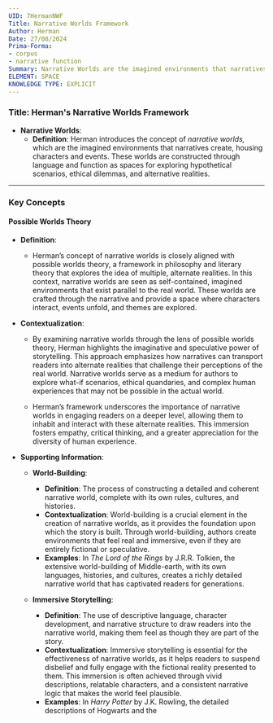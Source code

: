 ```yaml
---
UID: 7HermanNWF
Title: Narrative Worlds Framework
Author: Herman
Date: 27/08/2024
Prima-Forma:
- corpus
- narrative function
Summary: Narrative Worlds are the imagined environments that narratives create, housing characters and events.
ELEMENT: SPACE
KNOWLEDGE TYPE: EXPLICIT
---
```

### Title: **Herman's Narrative Worlds Framework**

- **Narrative Worlds**:
  - **Definition**: Herman introduces the concept of *narrative worlds,* which are the imagined environments that narratives create, housing characters and events. These worlds are constructed through language and function as spaces for exploring hypothetical scenarios, ethical dilemmas, and alternative realities.

---

### **Key Concepts**

#### **Possible Worlds Theory**

- **Definition**:
  - Herman’s concept of narrative worlds is closely aligned with possible worlds theory, a framework in philosophy and literary theory that explores the idea of multiple, alternate realities. In this context, narrative worlds are seen as self-contained, imagined environments that exist parallel to the real world. These worlds are crafted through the narrative and provide a space where characters interact, events unfold, and themes are explored.

- **Contextualization**:
  - By examining narrative worlds through the lens of possible worlds theory, Herman highlights the imaginative and speculative power of storytelling. This approach emphasizes how narratives can transport readers into alternate realities that challenge their perceptions of the real world. Narrative worlds serve as a medium for authors to explore what-if scenarios, ethical quandaries, and complex human experiences that may not be possible in the actual world.
  
  - Herman’s framework underscores the importance of narrative worlds in engaging readers on a deeper level, allowing them to inhabit and interact with these alternate realities. This immersion fosters empathy, critical thinking, and a greater appreciation for the diversity of human experience.

- **Supporting Information**:
  - **World-Building**:
    - **Definition**: The process of constructing a detailed and coherent narrative world, complete with its own rules, cultures, and histories.
    - **Contextualization**: World-building is a crucial element in the creation of narrative worlds, as it provides the foundation upon which the story is built. Through world-building, authors create environments that feel real and immersive, even if they are entirely fictional or speculative.
    - **Examples**: In *The Lord of the Rings* by J.R.R. Tolkien, the extensive world-building of Middle-earth, with its own languages, histories, and cultures, creates a richly detailed narrative world that has captivated readers for generations.

  - **Immersive Storytelling**:
    - **Definition**: The use of descriptive language, character development, and narrative structure to draw readers into the narrative world, making them feel as though they are part of the story.
    - **Contextualization**: Immersive storytelling is essential for the effectiveness of narrative worlds, as it helps readers to suspend disbelief and fully engage with the fictional reality presented to them. This immersion is often achieved through vivid descriptions, relatable characters, and a consistent narrative logic that makes the world feel plausible.
    - **Examples**: In *Harry Potter* by J.K. Rowling, the detailed descriptions of Hogwarts and the
